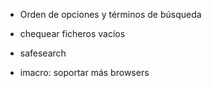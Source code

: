 - Orden de opciones y términos de búsqueda

- chequear ficheros vacíos

- safesearch

- imacro: soportar más browsers


